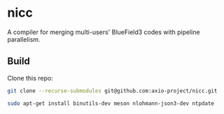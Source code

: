 # nicc

A compiler for merging multi-users' BlueField3 codes with pipeline parallelism.

## Build
Clone this repo:
```bash
git clone --recurse-submodules git@github.com:axio-project/nicc.git
```

```bash
sudo apt-get install binutils-dev meson nlohmann-json3-dev ntpdate
```
